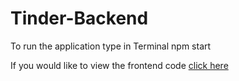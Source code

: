 # Tinder-Backend

To run the application type in Terminal npm start

If you would like to view the frontend code [click here](https://github.com/elad-massad/tinder-frontend)
